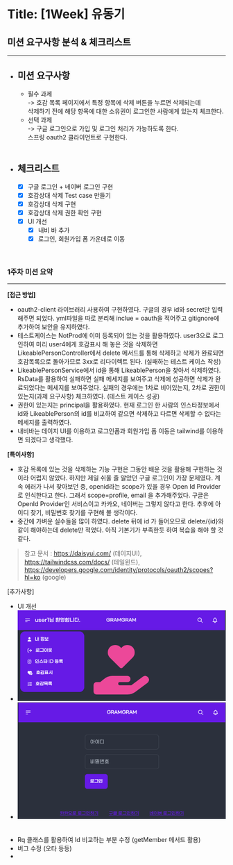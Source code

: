# Title: [1Week] 유동기

## 미션 요구사항 분석 & 체크리스트

---

- ## **미션 요구사항**
    - 필수 과제
      <br/>-> 호감 목록 페이지에서 특정 항목에 삭제 버튼을 누르면 삭제되는데
      <br/>삭제하기 전에 해당 항목에 대한 소유권이 로그인한 사람에게 있는지 체크한다.
    - 선택 과제
      <br/>-> 구글 로그인으로 가입 및 로그인 처리가 가능하도록 한다.
      <br/>스프링 oauth2 클라이언트로 구현한다.
      <br/><br/>
- ## **체크리스트**
    - [x] 구글 로그인 + 네이버 로그인 구현
    - [x] 호감상대 삭제 Test case 만들기
    - [x] 호감상대 삭제 구현
    - [x] 호감상대 삭제 권한 확인 구현
    - [x] UI 개선
        - [x] 내비 바 추가
        - [x] 로그인, 회원가입 폼 가운데로 이동

<br/>

### 1주차 미션 요약

---

**[접근 방법]**


- oauth2-client 라이브러리 사용하여 구현하였다. 구글의 경우 id와 secret만 입력해주면 되었다. yml파일을 따로 분리해 inclue = oauth을 적어주고 gitignore에
  추가하여 보안을 유지하였다.
- 테스트케이스는 NotProd에 이미 등록되어 있는 것을 활용하였다. user3으로 로그인하여 미리 user4에게 호감표시 해 놓은 것을 삭제하면 LikeablePersonController에서 delete 메서드를
  통해 삭제하고 삭제가 완료되면 호감목록으로 돌아가므로 3xx로 리다이렉트 된다. (실패하는 테스트 케이스 작성)
-  LikeablePersonService에서 id을 통해 LikeablePerson을 찾아서 삭제하였다. RsData를 활용하여 실패하면 실패 메세지를 보여주고 삭제에 성공하면 삭제가 완료되었다는
   메세지를 보여주었다. 실패의 경우에는 1차로 비어있는지, 2차로 권한이 있는지(과제 요구사항) 체크하였다. (테스트 케이스 성공)
- 권한이 있는지는 principal을 활용하였다. 현재 로그인 한 사람의 인스타정보에서 id와 LikeablePerson의 id를 비교하여 같으면 삭제하고 다르면 삭제할 수 없다는 메세지를 출력하였다.
- 내비바는 데이지 UI를 이용하고 로그인폼과 회원가입 폼 이동은 tailwind를 이용하면 되겠다고 생각했다.

**[특이사항]**

- 호감 목록에 있는 것을 삭제하는 기능 구현은 그동안 배운 것을 활용해 구현하는 것이라 어렵지 않았다.
하지만 제일 쉬울 줄 알았던 구글 로그인이 가장 문제였다. 계속 에러가 나서 찾아보던 중, openid라는 scope가 있을 경우 Open Id Provider로 인식한다고 한다. 그래서 scope=profile, email
을 추가해주었다. 구글은 OpenId Provider인 서비스이고 카카오, 네이버는 그렇지 않다고 한다. 추후에 아이디 찾기, 비밀번호 찾기를 구현해 볼 생각이다.
- 중간에 가벼운 실수들을 많이 하였다. delete 뒤에 id 가 들어오므로 delete/{id}와 같이 해야하는데 delete만 적었다. 아직 기본기가 부족한듯 하여 복습을 해야 할 것 같다.

> 참고 문서 : https://daisyui.com/ (데이지UI), https://tailwindcss.com/docs/ (테일윈드), https://developers.google.com/identity/protocols/oauth2/scopes?hl=ko (google)


[추가사항]
+ UI 개선
+ ![img.png](../img/1Week/img_main.png)
+ ![img.png](../img/1Week/img_login.png)
<br/><br/><br/>
+ Rq 클래스를 활용하여 Id 비교하는 부분 수정 (getMember 메서드 활용)
+ 버그 수정 (오타 등등)
+




